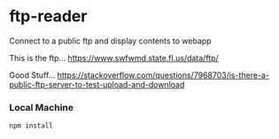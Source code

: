 # ftp-reader
Connect to a public ftp and display contents to webapp

This is the ftp...
https://www.swfwmd.state.fl.us/data/ftp/

Good Stuff...
https://stackoverflow.com/questions/7968703/is-there-a-public-ftp-server-to-test-upload-and-download

### Local Machine
`npm install` 